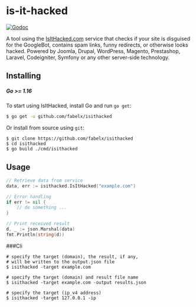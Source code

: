 # is-it-hacked

[![Godoc][godoc-image]][godoc-url]

A tool using the [IsItHacked.com](https://www.isithacked.com/sites) service that checks if your site is disguised for the GoogleBot, contains spam links, funny redirects, or otherwise looks hacked. Powered by Joomla, Drupal, WordPress, Magento, Prestashop, Laravel, Codeigniter, Symfony or any other server-side technology.

## Installing
##### *Go >= 1.16*

To start using IsItHacked, install Go and run `go get`:

```sh
$ go get -u github.com/fabelx/isithacked
```

Or install from source using `git`:
```shell script
$ git clone https://github.com/fabelx/isithacked
$ cd isithacked 
$ go build ./cmd/isithacked
```

## Usage

```go
// Retrieve data from service
data, err := isithacked.IsItHacked("example.com")

// Error handling
if err != nil {
    // do something ...
}

// Print received result
d, _ := json.Marshal(data)
fmt.Println(string(d))
```
###Cli

```shell script
# specify the target (domain), the result, if any, 
# will be written to the output.json file 
$ isithacked -target example.com

# specify the target (domain) and result file name
$ isithacked -target example.com -output results.json

# specify the target (ip_v4 address)
$ isithacked -target 127.0.0.1 -ip
```

[godoc-image]: https://godoc.org/github.com/akyoto/cache?status.svg
[godoc-url]: https://godoc.org/github.com/akyoto/cache
